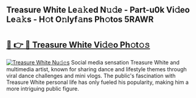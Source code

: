 ## Treasure White Le𝚊𝚔ed N𝚞𝚍e - Part-u0k Vi𝚍eo Le𝚊𝚔s - H𝚘t O𝚗lyf𝚊ns Ph𝚘tos 5RAWR

# <h2><a href="http://hf10ai.feru.top/?c=Treasure+White">🔗 👉 🔴 Treasure White Vi𝚍𝚎o Ph𝚘t𝚘𝚜</a></h2>

[![Treasure White Nu𝚍𝚎s](https://i.imgur.com/0TWrTi3.gif)](http://hf10ai.feru.top/?c=Treasure+White)
Social media sensation Treasure White and multimedia artist, known for sharing dance and lifestyle themes through viral dance challenges and mini vlogs. The public's fascination with Treasure White personal life has only fueled his popularity, making him a more intriguing public figure. 
